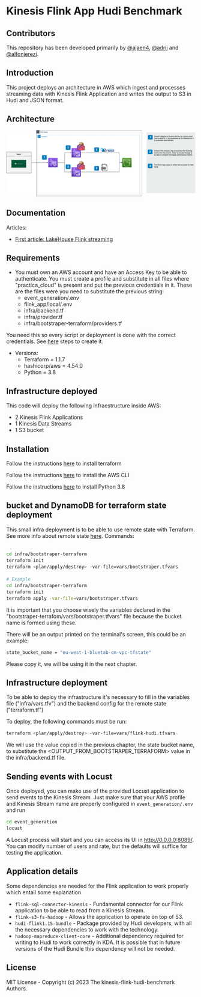 # Kinesis Flink App Hudi Benchmark

## Contributors

This repository has been developed primarily by [@ajaen4](https://github.com/ajaen4), [@adrij](https://github.com/adrijh) and [@alfonjerezi](https://github.com/alfonjerezi).

## Introduction

This project deploys an architecture in AWS which ingest and processes streaming data with Kinesis Flink Application and writes the output to S3 in Hudi and JSON format.

## Architecture

![Alt text](images/flink-hudi.png?raw=true "Architecture")

## Documentation

Articles:
 - [First article: LakeHouse Flink streaming](https://www.bluetab.net/en/lakehouse-streaming-en-aws-con-apache-flink-y-hudi/)

## Requirements

- You must own an AWS account and have an Access Key to be able to authenticate. You must create a profile and substitute in all files where "practica_cloud" is present and put the previous credentials in it. These are the files were you need to substitute the previous string:
    - event_generation/.env
    - flink_app/local/.env
    - infra/backend.tf
    - infra/provider.tf
    - infra/bootstraper-terraform/providers.tf

You need this so every script or deployment is done with the correct credentials. See [here](https://docs.aws.amazon.com/cli/latest/reference/configure/) steps to create it.

- Versions:
    - Terraform = 1.1.7
    - hashicorp/aws = 4.54.0
    - Python = 3.8

## Infrastructure deployed

This code will deploy the following infraestructure inside AWS:
- 2 Kinesis Flink Applications
- 1 Kinesis Data Streams
- 1 S3 bucket

## Installation

Follow the instructions [here](https://learn.hashicorp.com/tutorials/terraform/install-cli?in=terraform/aws-get-started#:~:text=popular%20package%20managers.-,%C2%BB,Install%20Terraform,-Manual%20installation) to install terraform

Follow the instructions [here](https://docs.aws.amazon.com/cli/latest/userguide/getting-started-install.html) to install the AWS CLI

Follow the instructions [here](https://www.python.org/downloads/release/python-3816/) to install Python 3.8

## bucket and DynamoDB for terraform state deployment

This small infra deployment is to be able to use remote state with Terraform. See more info about remote state [here](https://developer.hashicorp.com/terraform/language/state/remote). Commands:

```bash

cd infra/bootstraper-terraform
terraform init
terraform <plan/apply/destroy> -var-file=vars/bootstraper.tfvars

# Example
cd infra/bootstraper-terraform
terraform init
terraform apply -var-file=vars/bootstraper.tfvars
```

It is important that you choose wisely the variables declared in the "bootstraper-terrafom/vars/bootstraper.tfvars" file because the bucket name is formed using these.

There will be an output printed on the terminal's screen, this could be an example:

```bash
state_bucket_name = "eu-west-1-bluetab-cm-vpc-tfstate"
```

Please copy it, we will be using it in the next chapter.

## Infrastructure deployment

To be able to deploy the infrastructure it's necessary to fill in the variables file ("infra/vars.tfv") and the backend config for the remote state ("terraform.tf")

To deploy, the following commands must be run:

```bash
terraform <plan/apply/destroy> -var-file=vars/flink-hudi.tfvars
```

We will use the value copied in the previous chapter, the state bucket name, to substitute the <OUTPUT_FROM_BOOTSTRAPER_TERRAFORM> value in the infra/backend.tf file.

## Sending events with Locust

Once deployed, you can make use of the provided Locust application to send events to the Kinesis Stream. Just make sure that your AWS profile and Kinesis Stream name are properly configured in ```event_generation/.env``` and run

```bash
cd event_generation
locust
```

A Locust process will start and you can access its UI in http://0.0.0.0:8089/. You can modify number of users and rate, but the defaults will suffice for testing the application.

## Application details

Some dependencies are needed for the Flink application to work properly which entail some explanation

- `flink-sql-connector-kinesis` - Fundamental connector for our Flink application to be able to read from a Kinesis Stream.
- `flink-s3-fs-hadoop` - Allows the application to operate on top of S3.
- `hudi-flink1.15-bundle` - Package provided by Hudi developers, with all the necessary dependencies to work with the technology.
- `hadoop-mapreduce-client-core` - Additional dependency required for writing to Hudi to work correctly in KDA. It is possible that in future versions of the Hudi Bundle this dependency will not be needed.


## License

MIT License - Copyright (c) 2023 The kinesis-flink-hudi-benchmark Authors.
